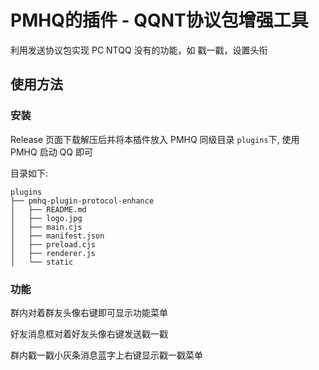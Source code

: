 # PMHQ的插件 - QQNT协议包增强工具

利用发送协议包实现 PC NTQQ 没有的功能，如 戳一戳，设置头衔

## 使用方法

### 安装

Release 页面下载解压后并将本插件放入 PMHQ 同级目录 `plugins`下, 使用 PMHQ 启动 QQ 即可

目录如下:
```
plugins
├── pmhq-plugin-protocol-enhance
│   ├── README.md
│   ├── logo.jpg
│   ├── main.cjs
│   ├── manifest.json
│   ├── preload.cjs
│   ├── renderer.js
│   └── static
```

### 功能

群内对着群友头像右键即可显示功能菜单

好友消息框对着好友头像右键发送戳一戳

群内戳一戳小灰条消息蓝字上右键显示戳一戳菜单